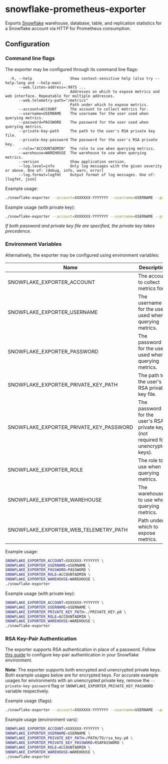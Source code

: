 # snowflake-prometheus-exporter

Exports [Snowflake](www.snowflake.com) warehouse, database, table, and replication statistics for a Snowflake account via HTTP for Prometheus consumption.

## Configuration

### Command line flags

The exporter may be configured through its command line flags:

```
  -h, --help                 Show context-sensitive help (also try --help-long and --help-man).
      --web.listen-address=:9975 ...
                             Addresses on which to expose metrics and web interface. Repeatable for multiple addresses.
      --web.telemetry-path="/metrics"
                             Path under which to expose metrics.
      --account=ACCOUNT      The account to collect metrics for.
      --username=USERNAME    The username for the user used when querying metrics.
      --password=PASSWORD    The password for the user used when querying metrics.
      --private-key-path     The path to the user's RSA private key file.
      --private-key-password The password for the user's RSA private key.
      --role="ACCOUNTADMIN"  The role to use when querying metrics.
      --warehouse=WAREHOUSE  The warehouse to use when querying metrics.
      --version              Show application version.
      --log.level=info       Only log messages with the given severity or above. One of: [debug, info, warn, error]
      --log.format=logfmt    Output format of log messages. One of: [logfmt, json]
```

Example usage:

```sh
./snowflake-exporter --account=XXXXXXX-YYYYYYY --username=USERNAME --password=PASSWORD --warehouse=WAREHOUSE --role=ACCOUNTADMIN
```

Example usage (with private key):

```sh
./snowflake-exporter --account=XXXXXXX-YYYYYYY --username=USERNAME --private-key-path=./PRIVATE_KEY.p8 --warehouse=WAREHOUSE --role=ACCOUNTADMIN
```

_If both password and private key file are specified, the private key takes precedence._

### Environment Variables

Alternatively, the exporter may be configured using environment variables:

| Name                                    | Description                                                                      |
| --------------------------------------- | -------------------------------------------------------------------------------- |
| SNOWFLAKE_EXPORTER_ACCOUNT              | The account to collect metrics for.                                              |
| SNOWFLAKE_EXPORTER_USERNAME             | The username for the user used when querying metrics.                            |
| SNOWFLAKE_EXPORTER_PASSWORD             | The password for the user used when querying metrics.                            |
| SNOWFLAKE_EXPORTER_PRIVATE_KEY_PATH     | The path to the user's RSA private key file.                                     |
| SNOWFLAKE_EXPORTER_PRIVATE_KEY_PASSWORD | The password for the user's RSA private key (not required for unencrypted keys). |
| SNOWFLAKE_EXPORTER_ROLE                 | The role to use when querying metrics.                                           |
| SNOWFLAKE_EXPORTER_WAREHOUSE            | The warehouse to use when querying metrics.                                      |
| SNOWFLAKE_EXPORTER_WEB_TELEMETRY_PATH   | Path under which to expose metrics.                                              |

Example usage:

```sh
SNOWFLAKE_EXPORTER_ACCOUNT=XXXXXXX-YYYYYYY \
SNOWFLAKE_EXPORTER_USERNAME=USERNAME \
SNOWFLAKE_EXPORTER_PASSWORD=PASSWORD \
SNOWFLAKE_EXPORTER_ROLE=ACCOUNTADMIN \
SNOWFLAKE_EXPORTER_WAREHOUSE=WAREHOUSE \
./snowflake-exporter
```

Example usage (with private key):

```sh
SNOWFLAKE_EXPORTER_ACCOUNT=XXXXXXX-YYYYYYY \
SNOWFLAKE_EXPORTER_USERNAME=USERNAME \
SNOWFLAKE_EXPORTER_PRIVATE_KEY_PATH=./PRIVATE_KEY.p8 \
SNOWFLAKE_EXPORTER_ROLE=ACCOUNTADMIN \
SNOWFLAKE_EXPORTER_WAREHOUSE=WAREHOUSE \
./snowflake-exporter
```

### RSA Key-Pair Authentication

The exporter supports RSA authentication in place of a password. Follow [this guide](https://docs.snowflake.com/en/user-guide/key-pair-auth) to configure key-pair authentication in your Snowflake environment.

**Note**: The exporter supports both encrypted and unencrypted private keys. Both example usages below are for encrypted keys. For accurate example usages for environments with an unencrypted private key, remove the `--private-key-password` flag or `SNOWFLAKE_EXPORTER_PRIVATE_KEY_PASSWORD` variable respectively.

Example usage (flags):

```sh
./snowflake-exporter --account=XXXXXXX-YYYYYYY --username=USERNAME --private-key-path=/PATH/TO/rsa_key.p8 --private-key-password=PASSWORD --warehouse=WAREHOUSE --role=ACCOUNTADMIN
```

Example usage (environment vars):

```sh
SNOWFLAKE_EXPORTER_ACCOUNT=XXXXXXX-YYYYYYY \
SNOWFLAKE_EXPORTER_USERNAME=USERNAME \
SNOWFLAKE_EXPORTER_PRIVATE_KEY_PATH=/PATH/TO/rsa_key.p8 \
SNOWFLAKE_EXPORTER_PRIVATE_KEY_PASSWORD=RSAPASSWORD \
SNOWFLAKE_EXPORTER_ROLE=ACCOUNTADMIN \
SNOWFLAKE_EXPORTER_WAREHOUSE=WAREHOUSE \
./snowflake-exporter
```
